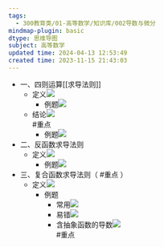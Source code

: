 ```yaml
---
tags:
  - 300教育类/01-高等数学/知识库/002导数与微分
mindmap-plugin: basic
dtype: 思维导图
subject: 高等数学
updated time: 2024-04-13 12:53:49
created time: 2023-11-15 21:43:03
---
```

- 一、四则运算[[求导法则]]  
    - 定义![](https://api2.mubu.com/v3/document_image/21146966-f029-4212-ad92-69e3993366f3-26626835.jpg)  
        - 例题![](https://api2.mubu.com/v3/document_image/8edcb3a6-147e-4732-a0d5-a1c2bb6654cc-26626835.jpg)  
    - 结论![](https://api2.mubu.com/v3/document_image/8d38e413-cd79-44db-8244-c6cca783b5aa-26626835.jpg)  
        #重点
        - 例题![](https://api2.mubu.com/v3/document_image/e93ceeaa-b249-4b70-9811-72ef0b52e8b8-26626835.jpg)  
- 二、反函数求导法则  
    - 定义![](https://api2.mubu.com/v3/document_image/04f49067-c641-471e-a793-07776a596530-26626835.jpg)  
        - 例题![](https://api2.mubu.com/v3/document_image/943cff3a-9ff7-44e7-a954-341c1b820887-26626835.jpg)  
- 三、复合函数求导法则（ #重点 ）  
    - 定义![](https://api2.mubu.com/v3/document_image/6c5d8fac-cf41-4f60-8016-b1c7c91a0a80-26626835.jpg)  
        - 例题  
            - 常用![](https://api2.mubu.com/v3/document_image/f5cdd27e-2c3d-4309-a417-242f272972d8-26626835.jpg)  
            - 易错![](https://api2.mubu.com/v3/document_image/0cf1bdd4-d28a-4de8-bef4-dfc3ce02662c-26626835.jpg)  
            - 含抽象函数的导数![](https://api2.mubu.com/v3/document_image/f308c4e6-d9fd-4360-a764-76f4a512abad-26626835.jpg)  
                #重点